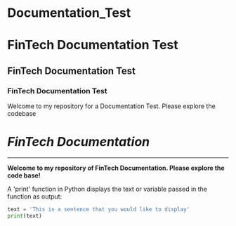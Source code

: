 # Documentation_Test
# FinTech Documentation Test
## FinTech Documentation Test
### FinTech Documentation Test

Welcome to my repository for a Documentation Test. Please explore the codebase

# *FinTech Documentation* 
---
**Welcome to my repository of FinTech Documentation. Please explore the code base!**

A 'print' function in Python displays the text or variable passed in the function as output:

```python
text = 'This is a sentence that you would like to display'
print(text)
``` 

